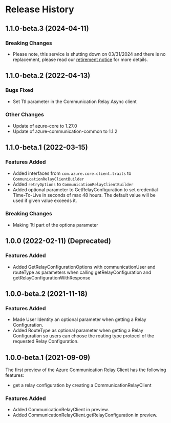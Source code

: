# Release History

## 1.1.0-beta.3 (2024-04-11)

### Breaking Changes
- Please note, this service is shutting down on 03/31/2024 and there is no replacement, please read our [retirement notice](https://azure.microsoft.com/updates/retirement-notice-azure-communication-services-network-traversal-turn-public-preview-is-retiring/) for more details.

## 1.1.0-beta.2 (2022-04-13)

### Bugs Fixed

- Set Ttl parameter in the Communication Relay Async client

### Other Changes

- Update of azure-core to 1.27.0
- Update of azure-communication-common to 1.1.2

## 1.1.0-beta.1 (2022-03-15)

### Features Added

- Added interfaces from `com.azure.core.client.traits` to `CommunicationRelayClientBuilder`
- Added `retryOptions` to `CommunicationRelayClientBuilder`
- Added optional parameter to GetRelayConfiguration to set credential Time-To-Live in seconds of max 48 hours. The default value will be used if given value exceeds it.

### Breaking Changes

- Making Ttl part of the options parameter

## 1.0.0 (2022-02-11) (Deprecated)

### Features Added

- Added GetRelayConfigurationOptions with communicationUser and
  routeType as parameters when calling getRelayConfiguration and getRelayConfigurationWithResponse

## 1.0.0-beta.2 (2021-11-18)

### Features Added

- Made User Identity an optional parameter when getting a Relay Configuration.
- Added RouteType as optional parameter when getting a Relay Configuration so users can
  choose the routing type protocol of the requested Relay Configuration.

## 1.0.0-beta.1 (2021-09-09)

The first preview of the Azure Communication Relay Client has the following features:

- get a relay configuration by creating a CommunicationRelayClient

### Features Added

- Added CommunicationRelayClient in preview.
- Added CommunicationRelayClient.getRelayConfiguration in preview.
